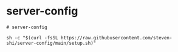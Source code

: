 # server-config

```
# server-config

sh -c "$(curl -fsSL https://raw.githubusercontent.com/steven-shi/server-config/main/setup.sh)"
```
